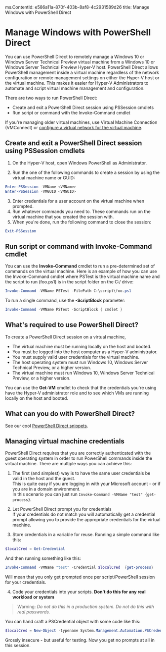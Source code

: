 ms.ContentId: e586a11a-870f-403b-8af8-4c2931589d26
title: Manage Windows with PowerShell Direct 

# Manage Windows with PowerShell Direct #
You can use PowerShell Direct to remotely manage a Windows 10 or Windows Server Technical Preview virtual machine from a Windows 10 or Windows Server Technical Preview Hyper-V host. PowerShell Direct allows PowerShell management inside a virtual machine regardless of the network configuration or remote management settings on either the Hyper-V host or the virtual machine. This makes it easier for Hyper-V Administrators to automate and script virtual machine management and configuration.

There are two ways to run PowerShell Direct:  
* Create and exit a PowerShell Direct session using PSSession cmdlets
* Run script or command with the Invoke-Command cmdlet

If you're managing older virtual machines, use Virtual Machine Connection (VMConnect) or [configure a virtual network for the virtual machine](http://technet.microsoft.com/library/cc816585.aspx). 

## Create and exit a PowerShell Direct session using PSSession cmdlets
1. On the Hyper-V host, open Windows PowerShell as Administrator.

2. Run the one of the following commands to create a session by using the virtual machine name or GUID:  
``` PowerShell
Enter-PSSession -VMName <VMName>
Enter-PSSession -VMGUID <VMGUID>
```

3. Enter credentials for a user account on the virtual machine when prompted.
4. Run whatever commands you need to. These commands run on the virtual machine that you created the session with.
5. When you're done, run the following command to close the session:  
``` PowerShell
Exit-PSSession 
``` 

## Run script or command with Invoke-Command cmdlet

You can use the **Invoke-Command** cmdlet to run a pre-determined set of commands on the virtual machine. Here is an example of how you can use the Invoke-Command cmdlet where PSTest is the virtual machine name and the script to run (foo.ps1) is in the script folder on the C:/ drive:

 ``` PowerShell
 Invoke-Command -VMName PSTest -FilePath C:\script\foo.ps1 
 ```

To run a single command, use the **-ScriptBlock** parameter:

 ``` PowerShell
 Invoke-Command -VMName PSTest -ScriptBlock { cmdlet } 
 ```

## What's required to use PowerShell Direct?
To create a PowerShell Direct session on a virtual machine,
* The virtual machine must be running locally on the host and booted. 
* You must be logged into the host computer as a Hyper-V administrator.
* You must supply valid user credentials for the virtual machine.
* The host operating system must run Windows 10, Windows Server Technical Preview, or a higher version.  
* The virtual machine must run Windows 10, Windows Server Technical Preview, or a higher version.  

You can use the **Get-VM** cmdlet to check that the credentials you're using have the Hyper-V administrator role and to see which VMs are running locally on the host and booted.

## What can you do with PowerShell Direct?

See our cool [PowerShell Direct snippets](../develop/powershell_snippets.md). 

## Managing virtual machine credentials
PowerShell Direct requires that you are correctly authenticated with the guest operating system in order to run PowerShell commands inside the virtual machine.  There are multiple ways you can achieve this:

1. The first (and simplest) way is to have the same user credentials be valid in the host and the guest.  
  This is quite easy if you are logging in with your Microsoft account - or if you are in a domain environment.  
  In this scenario you can just run `Invoke-Command -VMName "test" {get-process}`.

2. Let PowerShell Direct prompt you for credentials  
  If your credentials do not match you will automatically get a credential prompt allowing you to provide the appropriate credentials for the virtual machine.

3. Store credentials in a variable for reuse.
  Running a simple command like this:  
  ``` PowerShell
  $localCred = Get-Credential
   ```
  And then running something like this:
  ``` PowerShell
  Invoke-Command -VMName "test" -Credential $localCred  {get-process} 
  ```
  Will mean that you only get prompted once per script/PowerShell session for your credentials.

4. Code your credentials into your scripts.  **Don't do this for any real workload or system**
 > Warning:  _Do not do this in a production system.  Do not do this with real passwords._
  
  You can hand craft a PSCredential object with some code like this:  
  ``` PowerShell
  $localCred = New-Object -typename System.Management.Automation.PSCredential -argumentlist "Administrator", (ConvertTo-SecureString "P@ssw0rd" -AsPlainText -Force) 
  ```
  Grossly insecure - but useful for testing.  Now you get no prompts at all in this session. 

